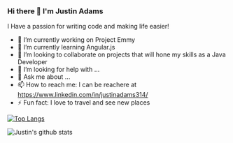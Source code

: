 ### Hi there 👋 I'm Justin Adams

I Have a passion for writing code and making life easier!



- 🔭 I’m currently working on Project Emmy
- 🌱 I’m currently learning Angular.js
- 👯 I’m looking to collaborate on projects that will hone my skills as a Java Developer
- 🤔 I’m looking for help with ...
- 💬 Ask me about ...
- 📫 How to reach me: I can be reachere at https://www.linkedin.com/in/justinadams314/
- ⚡ Fun fact: I love to travel and see new places



[![Top Langs](https://github-readme-stats.vercel.app/api/top-langs/?username=Jadams314)](https://github.com/Jadams314/github-readme-stats)

![Justin's github stats](https://github-readme-stats.vercel.app/api?username=Jadams314)
